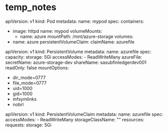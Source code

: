 # temp_notes


apiVersion: v1
kind: Pod
metadata:
  name: mypod
spec:
  containers:
  - image: httpd
    name: mypod
    volumeMounts:
      - name: azure
        mountPath: /mnt/azure-storage
  volumes:
  - name: azure
    persistentVolumeClaim:
      claimName: azurefile


apiVersion: v1
kind: PersistentVolume
metadata:
  name: azurefile
spec:
  capacity:
    storage: 5Gi
  accessModes:
    - ReadWriteMany
  azureFile:
    secretName: azure-storage-dev
    shareName: sasubfinledgerdev001
    readOnly: false
  mountOptions:
  - dir_mode=0777
  - file_mode=0777
  - uid=1000
  - gid=1000
  - mfsymlinks
  - nobrl

apiVersion: v1
kind: PersistentVolumeClaim
metadata:
  name: azurefile
spec:
  accessModes:
    - ReadWriteMany
  storageClassName: ""
  resources:
    requests:
      storage: 5Gi
